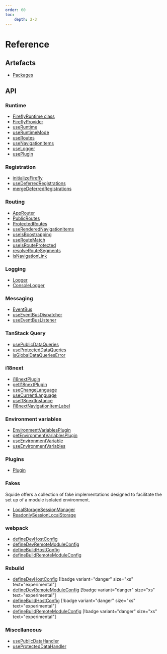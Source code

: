 ```yaml
---
order: 60
toc:
    depth: 2-3
---
```


# Reference

## Artefacts

- [Packages](./packages.md)

## API

### Runtime

- [FireflyRuntime class](./runtime/runtime-class.md)
- [FireflyProvider](./runtime/FireflyProvider.md)
- [useRuntime](./runtime/useRuntime.md)
- [useRuntimeMode](./runtime/useRuntimeMode.md)
- [useRoutes](./runtime/useRoutes.md)
- [useNavigationItems](./runtime/useNavigationItems.md)
- [useLogger](./runtime/useLogger.md)
- [usePlugin](./runtime/usePlugin.md)

### Registration

- [initializeFirefly](./registration/initializeFirefly.md)
- [useDeferredRegistrations](./registration/useDeferredRegistrations.md)
- [mergeDeferredRegistrations](./registration/mergeDeferredRegistrations.md)

### Routing

- [AppRouter](./routing/AppRouter.md)
- [PublicRoutes](./routing/publicRoutes.md)
- [ProtectedRoutes](./routing/protectedRoutes.md)
- [useRenderedNavigationItems](./routing/useRenderedNavigationItems.md)
- [useIsBoostrapping](./routing/useIsBootstrapping.md)
- [useRouteMatch](./routing/useRouteMatch.md)
- [useIsRouteProtected](./routing/useIsRouteProtected.md)
- [resolveRouteSegments](./routing/resolveRouteSegments.md)
- [isNavigationLink](./routing/isNavigationLink.md)

### Logging

- [Logger](./logging/Logger.md)
- [ConsoleLogger](./logging/ConsoleLogger.md)

### Messaging

- [EventBus](./messaging/EventBus.md)
- [useEventBusDispatcher](./messaging/useEventBusDispatcher.md)
- [useEventBusListener](./messaging/useEventBusListener.md)

### TanStack Query

- [usePublicDataQueries](./tanstack-query/usePublicDataQueries.md)
- [useProtectedDataQueries](./tanstack-query/useProtectedDataQueries.md)
- [isGlobalDataQueriesError](./tanstack-query/isGlobalDataQueriesError.md)

### i18next

- [i18nextPlugin](./i18next/i18nextPlugin.md)
- [getI18nextPlugin](./i18next/getI18nextPlugin.md)
- [useChangeLanguage](./i18next/useChangeLanguage.md)
- [useCurrentLanguage](./i18next/useCurrentLanguage.md)
- [useI18nextInstance](./i18next/useI18nextInstance.md)
- [I18nextNavigationItemLabel](./i18next/I18nextNavigationItemLabel.md)

### Environment variables

- [EnvironmentVariablesPlugin](./env-vars/EnvironmentVariablesPlugin.md)
- [getEnvironmentVariablesPlugin](./env-vars/getEnvironmentVariablesPlugin.md)
- [useEnvironmentVariable](./env-vars/useEnvironmentVariable.md)
- [useEnvironmentVariables](./env-vars/useEnvironmentVariables.md)

### Plugins

- [Plugin](./plugins/plugin.md)

### Fakes

Squide offers a collection of fake implementations designed to facilitate the set up of a module isolated environment.

- [LocalStorageSessionManager](./fakes/localStorageSessionManager.md)
- [ReadonlySessionLocalStorage](./fakes/readonlySessionLocalStorage.md)

### webpack

- [defineDevHostConfig](./webpack/defineDevHostConfig.md)
- [defineDevRemoteModuleConfig](./webpack/defineDevRemoteModuleConfig.md)
- [defineBuildHostConfig](./webpack/defineBuildHostConfig.md)
- [defineBuildRemoteModuleConfig](./webpack/defineBuildRemoteModuleConfig.md)

### Rsbuild

- [defineDevHostConfig](./rsbuild/defineDevHostConfig.md) [!badge variant="danger" size="xs" text="experimental"]
- [defineDevRemoteModuleConfig](./rsbuild/defineDevRemoteModuleConfig.md) [!badge variant="danger" size="xs" text="experimental"]
- [defineBuildHostConfig](./rsbuild/defineBuildHostConfig.md) [!badge variant="danger" size="xs" text="experimental"]
- [defineBuildRemoteModuleConfig](./rsbuild/defineBuildRemoteModuleConfig.md) [!badge variant="danger" size="xs" text="experimental"]

### Miscellaneous

- [usePublicDataHandler](./miscellaneous/usePublicDataHandler.md)
- [useProtectedDataHandler](./miscellaneous/useProtectedDataHandler.md)
